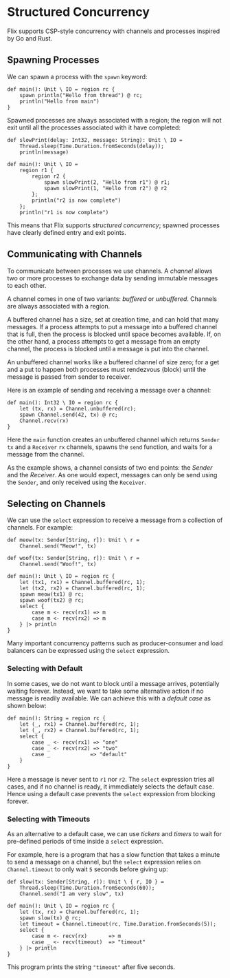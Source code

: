 # Structured Concurrency

Flix supports CSP-style concurrency with channels and
processes inspired by Go and Rust.

## Spawning Processes

We can spawn a process with the `spawn` keyword:

```flix
def main(): Unit \ IO = region rc {
    spawn println("Hello from thread") @ rc;
    println("Hello from main")
}
```

Spawned processes are always associated with a region; the region
will not exit until all the processes associated with it have completed:

```flix
def slowPrint(delay: Int32, message: String): Unit \ IO =
    Thread.sleep(Time.Duration.fromSeconds(delay));
    println(message)

def main(): Unit \ IO =
    region r1 {
        region r2 {
            spawn slowPrint(2, "Hello from r1") @ r1;
            spawn slowPrint(1, "Hello from r2") @ r2
        };
        println("r2 is now complete")
    };
    println("r1 is now complete")
```

This means that Flix supports _structured concurrency_; spawned
processes have clearly defined entry and exit points.

## Communicating with Channels

To communicate between processes we use channels.
A _channel_ allows two or more processes to exchange
data by sending immutable messages to each other.

A channel comes in one of two variants: _buffered_ or
_unbuffered_. Channels are always associated with a region.

A buffered channel has a size, set at creation time,
and can hold that many messages.
If a process attempts to put a message into a
buffered channel that is full, then the process is
blocked until space becomes available.
If, on the other hand, a process attempts to get a
message from an empty channel, the process is blocked
until a message is put into the channel.

An unbuffered channel works like a buffered channel
of size zero; for a get and a put to happen both
processes must rendezvous (block) until the message
is passed from sender to receiver.

Here is an example of sending and receiving a message
over a channel:

```flix
def main(): Int32 \ IO = region rc {
    let (tx, rx) = Channel.unbuffered(rc);
    spawn Channel.send(42, tx) @ rc;
    Channel.recv(rx)
}
```

Here the `main` function creates an unbuffered
channel which returns `Sender` `tx` and a `Receiver` `rx` channels,
spawns the `send` function, and waits
for a message from the channel.

As the example shows, a channel consists of two end points:
the _Sender_ and the _Receiver_. As one would expect,
messages can only be send using the `Sender`, and only
received using the `Receiver`.

## Selecting on Channels

We can use the `select` expression to receive a
message from a collection of channels.
For example:

```flix
def meow(tx: Sender[String, r]): Unit \ r =
    Channel.send("Meow!", tx)

def woof(tx: Sender[String, r]): Unit \ r =
    Channel.send("Woof!", tx)

def main(): Unit \ IO = region rc {
    let (tx1, rx1) = Channel.buffered(rc, 1);
    let (tx2, rx2) = Channel.buffered(rc, 1);
    spawn meow(tx1) @ rc;
    spawn woof(tx2) @ rc;
    select {
        case m <- recv(rx1) => m
        case m <- recv(rx2) => m
    } |> println
}
```

Many important concurrency patterns such as
producer-consumer and load balancers can be expressed
using the `select` expression.

### Selecting with Default

In some cases, we do not want to block until a
message arrives, potentially waiting forever.
Instead, we want to take some alternative action if
no message is readily available.
We can achieve this with a _default case_ as shown
below:

```flix
def main(): String = region rc {
    let (_, rx1) = Channel.buffered(rc, 1);
    let (_, rx2) = Channel.buffered(rc, 1);
    select {
        case _ <- recv(rx1) => "one"
        case _ <- recv(rx2) => "two"
        case _             => "default"
    }
}
```

Here a message is never sent to `r1` nor `r2`.
The `select` expression tries all cases, and if no
channel is ready, it immediately selects the default
case.
Hence using a default case prevents the `select`
expression from blocking forever.

### Selecting with Timeouts

As an alternative to a default case, we can use
_tickers_ and _timers_ to wait for pre-defined
periods of time inside a `select` expression.

For example, here is a program that has a slow
function that takes a minute to send a message on
a channel, but the `select` expression relies on
`Channel.timeout` to only wait `5` seconds before
giving up:

```flix
def slow(tx: Sender[String, r]): Unit \ { r, IO } =
    Thread.sleep(Time.Duration.fromSeconds(60));
    Channel.send("I am very slow", tx)

def main(): Unit \ IO = region rc {
    let (tx, rx) = Channel.buffered(rc, 1);
    spawn slow(tx) @ rc;
    let timeout = Channel.timeout(rc, Time.Duration.fromSeconds(5));
    select {
        case m <- recv(rx)       => m
        case _ <- recv(timeout)  => "timeout"
    } |> println
}
```

This program prints the string `"timeout"` after five
seconds.
